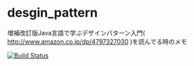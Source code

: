 # desgin_pattern
増補改訂版Java言語で学ぶデザインパターン入門( http://www.amazon.co.jp/dp/4797327030 )を読んでる時のメモ

[![Build Status](https://travis-ci.org/hitsumabushi/desgin_pattern_golang.svg?branch=master)](https://travis-ci.org/hitsumabushi/desgin_pattern_golang)

